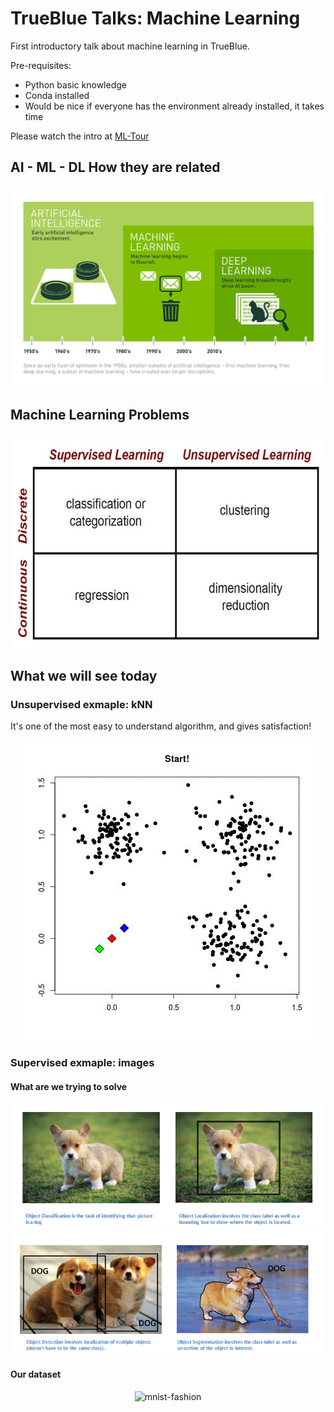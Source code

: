 # TrueBlue Talks: Machine Learning

First introductory talk about machine learning in TrueBlue.

Pre-requisites:
 - Python basic knowledge
 - Conda installed
 - Would be nice if everyone has the environment already installed, it takes time

Please watch the intro at [ML-Tour](https://sabau.github.io/ml-tour/)

## AI - ML - DL How they are related

<p align="center">
  <img alt="Relation of AI_ML_DL" src="./images/ai_ml_dl.png">
</p>

## Machine Learning Problems

<p align="center">
  <img alt="Machine learning categories" src="./images/ml_problems.jpg">
</p>

## What we will see today

### Unsupervised exmaple: kNN

It's one of the most easy to understand algorithm, and gives satisfaction!

<p align="center">
  <img alt="knn" src="./images/knn.gif">
</p>

### Supervised exmaple: images

#### What are we trying to solve

<p align="center">
  <img alt="classify-localize" src="./images/Classification_Localization.png">
  <img alt="mnist-fashion" src="./images/Detection_segmentation.png">
</p>


#### Our dataset

<p align="center">
  <img alt="mnist-fashion" src="./images/mnist_fashion-embeddings.gif">
</p>
